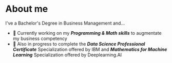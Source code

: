 # About me

<!--
**fabricio-linares/fabricio-linares** is a ✨ _special_ ✨ repository because its `README.md` (this file) appears on your GitHub profile.
-->

I've a Bachelor's Degree in Business Management and...

- 🔭 Currently working on my ***Programming & Math skills*** to augmentate my business competency
- 🌱 Also in progress to complete the ***Data Science Professional Certificate*** Specialization offered by IBM and ***Mathematics for Machine Learning*** Specialization offered by Deeplearning.AI 
<!--
- 👯 I’m looking to collaborate on ...
- 🤔 I’m looking for help with ...
- 💬 Ask me about ...
- 📫 How to reach me: ...
- ⚡ Fun fact: ...
-->
